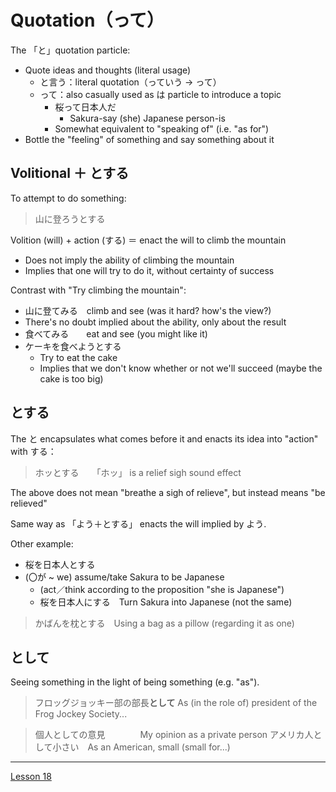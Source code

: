 # Quotation（って）

The 「と」quotation particle:

- Quote ideas and thoughts (literal usage)
	- と言う：literal quotation（っていう → って）
	- って：also casually used as は particle to introduce a topic
		- 桜って日本人だ
			- Sakura-say (she) Japanese person-is
		- Somewhat equivalent to "speaking of" (i.e. "as for")
- Bottle the "feeling" of something and say something about it

## Volitional ＋ とする

To attempt to do something:

> 山に登ろうとする

Volition (will) + action (する) ＝ enact the will to climb the mountain
- Does not imply the ability of climbing the mountain
- Implies that one will try to do it, without certainty of success

Contrast with "Try climbing the mountain":
- 山に登てみる　climb and see (was it hard? how's the view?)
- There's no doubt implied about the ability, only about the result
- 食べてみる　　eat and see (you might like it)
- ケーキを食べようとする
	- Try to eat the cake
	- Implies that we don't know whether or not we'll succeed (maybe the cake is too big)

## とする

The と encapsulates what comes before it and enacts its idea into "action" with する：

> ホッとする　　「ホッ」 is a relief sigh sound effect

The above does not mean "breathe a sigh of relieve", but instead means "be relieved"

Same way as 「よう＋とする」 enacts the will implied by よう.

Other example:
-  桜を日本人とする
- (〇が ~ we) assume/take Sakura to be Japanese
	- (act／think according to the proposition "she is Japanese")
	- 桜を日本人にする　Turn Sakura into Japanese (not the same)

> かばんを枕とする　Using a bag as a pillow (regarding it as one)

## として

Seeing something in the light of being something (e.g. "as").

> フロッグジョッキー部の部長**として**
> As (in the role of) president of the Frog Jockey Society...

> 個人としての意見　　　　My opinion as a private person
> アメリカ人として小さい　As an American, small (small for...)


---

[Lesson 18](https://youtu.be/40avkmkQR8M?list=PLg9uYxuZf8x_A-vcqqyOFZu06WlhnypWj)